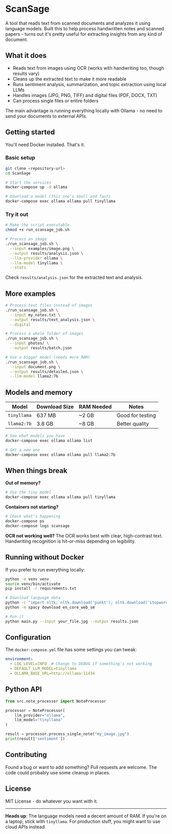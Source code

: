 # ScanSage

A tool that reads text from scanned documents and analyzes it using language models. Built this to help process handwritten notes and scanned papers - turns out it's pretty useful for extracting insights from any kind of document.

## What it does

- Reads text from images using OCR (works with handwriting too, though results vary)
- Cleans up the extracted text to make it more readable
- Runs sentiment analysis, summarization, and topic extraction using local LLMs
- Handles images (JPG, PNG, TIFF) and digital files (PDF, DOCX, TXT)
- Can process single files or entire folders

The main advantage is running everything locally with Ollama - no need to send your documents to external APIs.

## Getting started

You'll need Docker installed. That's it.

### Basic setup

```bash
git clone <repository-url>
cd ScanSage

# Start the services
docker-compose up -d ollama

# Download a model (this one's small and fast)
docker-compose exec ollama ollama pull tinyllama
```

### Try it out

```bash
# Make the script executable
chmod +x run_scansage_job.sh

# Process an image
./run_scansage_job.sh \
  --input examples/image.png \
  --output results/analysis.json \
  --llm-provider ollama \
  --llm-model tinyllama \
  --stats
```

Check `results/analysis.json` for the extracted text and analysis.

## More examples

```bash
# Process text files instead of images
./run_scansage_job.sh \
  --input my_notes.txt \
  --output results/text_analysis.json \
  --digital

# Process a whole folder of images
./run_scansage_job.sh \
  --input photos/ \
  --output results/batch.json

# Use a bigger model (needs more RAM)
./run_scansage_job.sh \
  --input document.png \
  --output results/detailed.json \
  --llm-model llama2:7b
```

## Models and memory

| Model | Download Size | RAM Needed | Notes |
|-------|---------------|------------|-------|
| `tinyllama` | 637 MB | ~2 GB | Good for testing |
| `llama2:7b` | 3.8 GB | ~8 GB | Better quality |

```bash
# See what models you have
docker-compose exec ollama ollama list

# Get a new one
docker-compose exec ollama ollama pull llama2:7b
```

## When things break

**Out of memory?**
```bash
# Use the tiny model
docker-compose exec ollama ollama pull tinyllama
```

**Containers not starting?**
```bash
# Check what's happening
docker-compose ps
docker-compose logs scansage
```

**OCR not working well?**
The OCR works best with clear, high-contrast text. Handwriting recognition is hit-or-miss depending on legibility.

## Running without Docker

If you prefer to run everything locally:

```bash
python -m venv venv
source venv/bin/activate
pip install -r requirements.txt

# Download language data
python -c "import nltk; nltk.download('punkt'); nltk.download('stopwords'); nltk.download('wordnet')"
python -m spacy download en_core_web_sm

# Run it
python main.py --input your_file.jpg --output results.json
```

## Configuration

The `docker-compose.yml` file has some settings you can tweak:

```yaml
environment:
  - LOG_LEVEL=INFO  # Change to DEBUG if something's not working
  - DEFAULT_LLM_MODEL=tinyllama
  - OLLAMA_BASE_URL=http://ollama:11434
```

## Python API

```python
from src.note_processor import NoteProcessor

processor = NoteProcessor(
    llm_provider="ollama",
    llm_model="tinyllama"
)

result = processor.process_single_note("my_image.jpg")
print(result['sentiment'])
```

## Contributing

Found a bug or want to add something? Pull requests are welcome. The code could probably use some cleanup in places.

## License

MIT License - do whatever you want with it.

---

**Heads up**: The language models need a decent amount of RAM. If you're on a laptop, stick with `tinyllama`. For production stuff, you might want to use cloud APIs instead. 